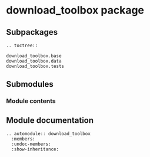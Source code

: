 # download_toolbox package

## Subpackages

```{eval-rst}
.. toctree::

download_toolbox.base
download_toolbox.data
download_toolbox.tests
```

## Submodules

### Module contents

## Module documentation

```{eval-rst}
.. automodule:: download_toolbox
  :members:
  :undoc-members:
  :show-inheritance:
```
